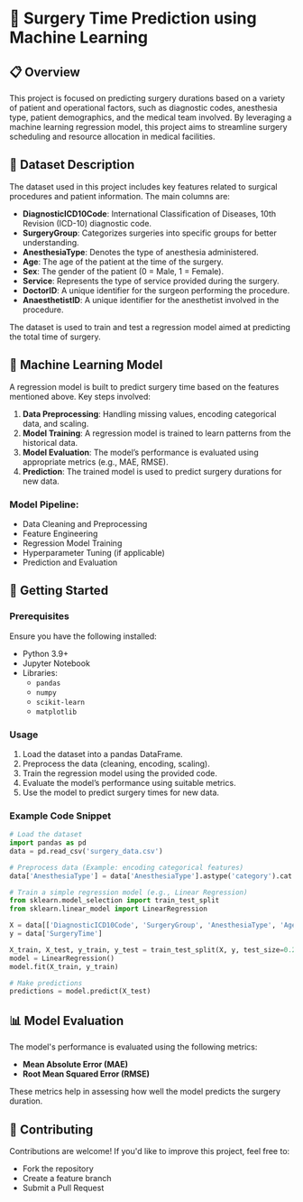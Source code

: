 # 🏥 Surgery Time Prediction using Machine Learning

## 📋 Overview

This project is focused on predicting surgery durations based on a variety of patient and operational factors, such as diagnostic codes, anesthesia type, patient demographics, and the medical team involved. By leveraging a machine learning regression model, this project aims to streamline surgery scheduling and resource allocation in medical facilities.

## 📁 Dataset Description

The dataset used in this project includes key features related to surgical procedures and patient information. The main columns are:

- **DiagnosticICD10Code**: International Classification of Diseases, 10th Revision (ICD-10) diagnostic code.
- **SurgeryGroup**: Categorizes surgeries into specific groups for better understanding.
- **AnesthesiaType**: Denotes the type of anesthesia administered.
- **Age**: The age of the patient at the time of the surgery.
- **Sex**: The gender of the patient (0 = Male, 1 = Female).
- **Service**: Represents the type of service provided during the surgery.
- **DoctorID**: A unique identifier for the surgeon performing the procedure.
- **AnaesthetistID**: A unique identifier for the anesthetist involved in the procedure.

The dataset is used to train and test a regression model aimed at predicting the total time of surgery.

## 🧠 Machine Learning Model

A regression model is built to predict surgery time based on the features mentioned above. Key steps involved:
1. **Data Preprocessing**: Handling missing values, encoding categorical data, and scaling.
2. **Model Training**: A regression model is trained to learn patterns from the historical data.
3. **Model Evaluation**: The model’s performance is evaluated using appropriate metrics (e.g., MAE, RMSE).
4. **Prediction**: The trained model is used to predict surgery durations for new data.

### Model Pipeline:
- Data Cleaning and Preprocessing
- Feature Engineering
- Regression Model Training
- Hyperparameter Tuning (if applicable)
- Prediction and Evaluation

## 🚀 Getting Started

### Prerequisites

Ensure you have the following installed:

- Python 3.9+
- Jupyter Notebook
- Libraries:
  - `pandas`
  - `numpy`
  - `scikit-learn`
  - `matplotlib`

### Usage

1. Load the dataset into a pandas DataFrame.
2. Preprocess the data (cleaning, encoding, scaling).
3. Train the regression model using the provided code.
4. Evaluate the model’s performance using suitable metrics.
5. Use the model to predict surgery times for new data.

### Example Code Snippet

```python
# Load the dataset
import pandas as pd
data = pd.read_csv('surgery_data.csv')

# Preprocess data (Example: encoding categorical features)
data['AnesthesiaType'] = data['AnesthesiaType'].astype('category').cat.codes

# Train a simple regression model (e.g., Linear Regression)
from sklearn.model_selection import train_test_split
from sklearn.linear_model import LinearRegression

X = data[['DiagnosticICD10Code', 'SurgeryGroup', 'AnesthesiaType', 'Age', 'Sex']]
y = data['SurgeryTime']

X_train, X_test, y_train, y_test = train_test_split(X, y, test_size=0.2, random_state=42)
model = LinearRegression()
model.fit(X_train, y_train)

# Make predictions
predictions = model.predict(X_test)
```

## 📊 Model Evaluation

The model's performance is evaluated using the following metrics:
- **Mean Absolute Error (MAE)**
- **Root Mean Squared Error (RMSE)**

These metrics help in assessing how well the model predicts the surgery duration.

## 🤝 Contributing

Contributions are welcome! If you'd like to improve this project, feel free to:
- Fork the repository
- Create a feature branch
- Submit a Pull Request



